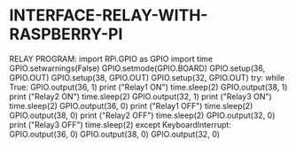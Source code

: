 # INTERFACE-RELAY-WITH-RASPBERRY-PI
RELAY PROGRAM:
import RPi.GPIO as GPIO
import time
GPIO.setwarnings(False)
GPIO.setmode(GPIO.BOARD)
GPIO.setup(36, GPIO.OUT)
GPIO.setup(38, GPIO.OUT)
GPIO.setup(32, GPIO.OUT)
try:
 while True:
 GPIO.output(36, 1)
 print ("Relay1 ON")
 time.sleep(2)
 GPIO.output(38, 1)
 print ("Relay2 ON")
 time.sleep(2)
 GPIO.output(32, 1)
 print ("Relay3 ON")
 time.sleep(2)
 GPIO.output(36, 0)
 print ("Relay1 OFF")
 time.sleep(2)
 GPIO.output(38, 0)
 print ("Relay2 OFF")
 time.sleep(2)
 GPIO.output(32, 0)
 print ("Relay3 OFF")
 time.sleep(2)
except KeyboardInterrupt:
 GPIO.output(36, 0)
 GPIO.output(38, 0)
 GPIO.output(32, 0)
